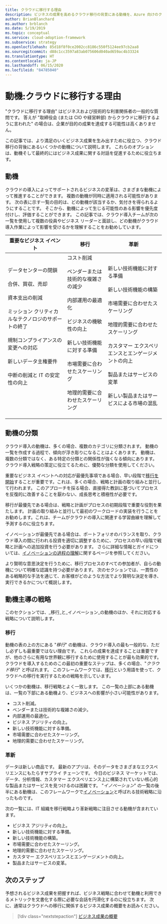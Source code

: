 ```yaml
---
title: クラウドに移行する理由
description: ビジネスの成果を高めるクラウド移行の背景にある動機を、Azure 向けのクラウド導入フレームワークを使用して理解します。
author: BrianBlanchard
ms.author: brblanch
ms.date: 5/19/2019
ms.topic: conceptual
ms.service: cloud-adoption-framework
ms.subservice: strategy
ms.openlocfilehash: 85d18f8f0ce2002cc8186c550f5124ee97cb2aa8
ms.sourcegitcommit: d88c1cc3597a83ab075606d040ad659ac4b33324
ms.translationtype: HT
ms.contentlocale: ja-JP
ms.lasthandoff: 06/15/2020
ms.locfileid: "84785040"
---
```

# <a name="motivations-why-are-we-moving-to-the-cloud"></a>動機:クラウドに移行する理由

<!-- docsTest:ignore "is a common question" "Our board" -->

"クラウドに移行する理由" はビジネスおよび技術的な利害関係者の一般的な質問です。 答えが "取締役会 (または CIO や経営幹部) からクラウドに移行するように言われた" の場合は、企業が目的の成果を達成する可能性は高くありません。

この記事では、より満足のいくビジネス成果を生み出すために役立つ、クラウド移行の背後にあるいくつかの動機について説明します。 これらのオプションは、動機そして最終的にはビジネス成果に関する対話を促進するために役立ちます。

## <a name="motivations"></a>動機

クラウドの導入によってサポートされるビジネスの変革は、さまざまな動機によって推進することができます。 複数の動機が同時に適用される可能性があります。 次の表に示す一覧の目的は、どの動機が該当するか、気付きを得られるようにすることです。 そこから、動機によって生じる可能性のある影響を優先度付けし、評価することができます。 この記事では、クラウド導入チームが次の一覧を使用して複数の役員やビジネス リーダーと面談し、どの動機がクラウド導入作業によって影響を受けるかを理解することをお勧めしています。

<!-- markdownlint-disable MD033 -->

| 重要なビジネス イベント | 移行 | 革新 |
|---|---|---|
| データセンターの閉鎖 <br><br> 合併、買収、売却 <br><br> 資本支出の削減 <br><br> ミッション クリティカルなテクノロジのサポートの終了 <br><br> 規制コンプライアンスの変更への対応 <br><br> 新しいデータ主権要件 <br><br> 中断の削減と IT の安定性の向上 <br><br> <br><br> | コスト削減 <br><br> ベンダーまたは技術的な複雑さの減少 <br><br> 内部運用の最適化 <br><br> ビジネスの機敏性の向上 <br><br> 新しい技術機能に対する準備 <br><br> 市場需要に合わせたスケーリング <br><br> 地理的需要に合わせたスケーリング <br><br> | 新しい技術機能に対する準備 <br><br> 新しい技術機能の構築 <br><br> 市場需要に合わせたスケーリング <br><br> 地理的需要に合わせたスケーリング <br><br> カスタマー エクスペリエンスとエンゲージメントの向上 <br><br> 製品またはサービスの変革 <br><br> 新しい製品またはサービスによる市場の混乱 |

## <a name="classify-your-motivations"></a>動機の分類

クラウド導入の動機は、多くの場合、複数のカテゴリに分類されます。 動機の一覧を作成する過程で、傾向が浮き彫りになることはよくあります。 動機は、複数の分類ではなく、ある特定の分類との関係性が強くなる傾向にあります。 クラウド導入戦略の策定に役立てるために、優勢な分類を使用してください。

重要なビジネス イベントへの対応が最優先事項である場合、早い段階で[移行を開始](../get-started/migrate.md)することが重要です。これは、多くの場合、戦略と計画の取り組みと並行して行われます。 このアプローチを採る場合、直接得た教訓に基づいてプロセスを反復的に改善することを厭わない、成長思考と積極性が必要です。

移行が最優先である場合は、戦略と計画がプロセスの初期段階で重要な役割を果たします。 計画の取り組みと並行して最初のワークロードの実装を行うことをお勧めします。これは、チームがクラウドの導入に関連する学習曲線を理解して予測するのに役立ちます。

イノベーションが最優先である場合は、ポートフォリオのバランスを取り、クラウド導入の間に行われる投資を適切に調整するために、プロセスの早い段階で戦略と計画への追加投資を行う必要があります。 さらに詳細な情報とガイドについては、[イノベーションの過程の理解](../get-started/innovate.md)に関するページを参照してください。

より賢明な意思決定を行うために、移行プロセスのすべての参加者が、自らの動機について明確な認識を持つ必要があります。 次のセクションでは、一貫性のある戦略的な手法を通じて、お客様がどのような方法でより賢明な決定を導き、実行できるかについて概説します。

## <a name="motivation-driven-strategies"></a>動機主導の戦略

このセクションでは、_移行_と_イノベーション_の動機のほか、それに対応する戦略について説明します。

### <a name="migration"></a>移行

動機の表の上の方にある "_移行_" の動機は、クラウド導入の最も一般的な、ただし必ずしも最重要ではない理由です。 これらの成果を達成することは重要ですが、他のさらに有用な世界観に移行するために使用することが最も効果的です。 クラウドを導入するためのこの最初の重要なステップは、多くの場合、"_クラウド移行_" と呼ばれます。 このフレームワークでは、[移行](../get-started/migrate.md)という用語を使って、クラウドへの移行を実行するための戦略を示しています。

いくつかの動機は、移行戦略とよく一致します。 この一覧の上部にある動機は、一覧の下部にある動機より、ビジネスへの影響が小さい可能性があります。

- コスト削減。
- ベンダーまたは技術的な複雑さの減少。
- 内部運用の最適化。
- ビジネス アジリティの向上。
- 新しい技術機能に対する準備。
- 市場需要に合わせたスケーリング。
- 地理的需要に合わせたスケーリング。

### <a name="innovation"></a>革新

データは新しい商品です。 最新のアプリは、そのデータをさまざまなエクスペリエンスにもたらすサプライ チェーンです。 今日のビジネス マーケットでは、データ、分析情報、カスタマー エクスペリエンス上に構築されていない核心的な製品またはサービスを見つけるのは困難です。 "_イノベーション_" の一覧の後半にある動機は、このフレームワークで[イノベーション](../get-started/innovate.md)と呼ばれる技術戦略に沿ったものです。

次の一覧には、IT 組織を移行戦略より革新戦略に注目させる動機が含まれています。

- ビジネス アジリティの向上。
- 新しい技術機能に対する準備。
- 新しい技術機能の構築。
- 市場需要に合わせたスケーリング。
- 地理的需要に合わせたスケーリング。
- カスタマー エクスペリエンスとエンゲージメントの向上。
- 製品またはサービスの変革。

## <a name="next-steps"></a>次のステップ

予想されるビジネス成果を把握すれば、ビジネス戦略に合わせて動機と利用できるメトリックを文書化する際に必要な会話を円滑化するのに役立ちます。 次に、通常はクラウドへの移行に関係するビジネス成果の概要をお読みください。

> [!div class="nextstepaction"]
> [ビジネス成果の概要](./business-outcomes/index.md)
